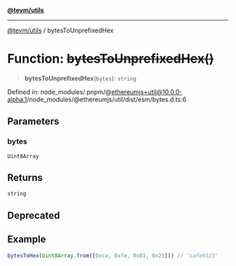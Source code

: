 [**@tevm/utils**](../README.md)

***

[@tevm/utils](../globals.md) / bytesToUnprefixedHex

# Function: ~~bytesToUnprefixedHex()~~

> **bytesToUnprefixedHex**(`bytes`): `string`

Defined in: node\_modules/.pnpm/@ethereumjs+util@10.0.0-alpha.1/node\_modules/@ethereumjs/util/dist/esm/bytes.d.ts:6

## Parameters

### bytes

`Uint8Array`

## Returns

`string`

## Deprecated

## Example

```ts
bytesToHex(Uint8Array.from([0xca, 0xfe, 0x01, 0x23])) // 'cafe0123'
```
